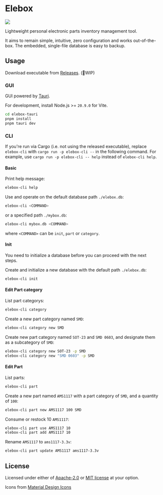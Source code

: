# Elebox

![](https://i.imgur.com/fqdDK1d.png)

Lightweight personal electronic parts inventory management tool.

It aims to remain simple, intuitive, zero configuration and works out-of-the-box. The embedded, single-file database is easy to backup.

## Usage

Download executable from [Releases](./releases). (🚧WIP)

### GUI

GUI powered by [Tauri](https://tauri.app/).

For development, install Node.js >= `20.9.0` for Vite.

```bash
cd elebox-tauri
pnpm install
pnpm tauri dev
```

### CLI

If you're run via Cargo (i.e. not using the released executable), replace `elebox-cli` with `cargo run -p elebox-cli --` in the following command. For example, use `cargo run -p elebox-cli -- help` instead of `elebox-cli help`.

#### Basic

Print help message:

```bash
elebox-cli help
```

Use and operate on the default database path `./elebox.db`:

```bash
elebox-cli <COMMAND>
```

or a specified path `./mybox.db`:

```bash
elebox-cli mybox.db <COMMAND>
```

where `<COMMAND>` can be `init`, `part` or `category`.

#### Init

You need to initialize a database before you can proceed with the next steps.

Create and initialize a new database with the default path `./elebox.db`:

```bash
elebox-cli init
```

#### Edit Part category

List part categorys:

```bash
elebox-cli category
```

Create a new part category named `SMD`:

```bash
elebox-cli category new SMD
```

Create new part category named `SOT-23` and `SMD 0603`, and designate them as a subcategory of `SMD`:

```bash
elebox-cli category new SOT-23 -p SMD
elebox-cli category new "SMD 0603" -p SMD
```

#### Edit Part

List parts:

```bash
elebox-cli part 
```

Create a new part named `AMS1117` with a part category of `SMD`, and a quantity of `100`:

```bash
elebox-cli part new AMS1117 100 SMD
```

Consume or restock 10 `AMS1117`:

```bash
elebox-cli part use AMS1117 10
elebox-cli part add AMS1117 10
```

Rename `AMS1117` to `ams1117-3.3v`:

```bash
elebox-cli part update AMS1117 ams1117-3.3v
```

## License

Licensed under either of [Apache-2.0](/LICENSE-APACHE) or [MIT license](/LICENSE-MIT) at your option.

Icons from [Material Design Icons](https://pictogrammers.com/library/mdi/)
